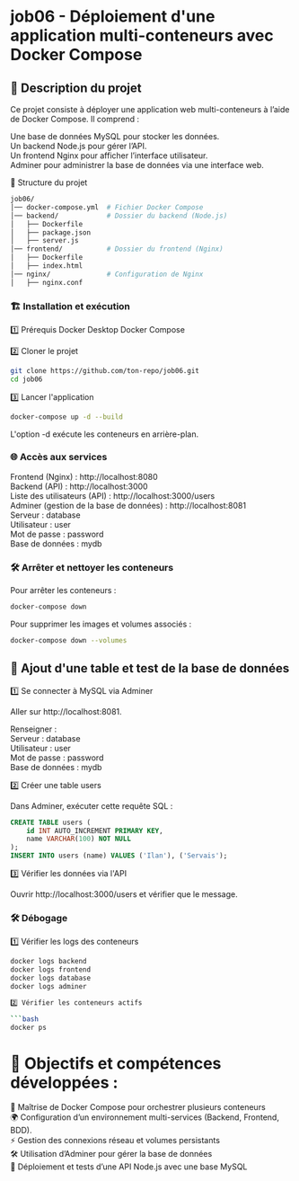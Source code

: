 # job06 - Déploiement d'une application multi-conteneurs avec Docker Compose

## 📌 Description du projet

Ce projet consiste à déployer une application web multi-conteneurs à l’aide de Docker Compose. Il comprend :

Une base de données MySQL pour stocker les données.  
Un backend Node.js pour gérer l’API.  
Un frontend Nginx pour afficher l’interface utilisateur.  
Adminer pour administrer la base de données via une interface web.  

📁 Structure du projet

```bash
job06/
│── docker-compose.yml  # Fichier Docker Compose
│── backend/            # Dossier du backend (Node.js)
│   ├── Dockerfile
│   ├── package.json
│   ├── server.js
│── frontend/           # Dossier du frontend (Nginx)
│   ├── Dockerfile
│   ├── index.html
│── nginx/              # Configuration de Nginx
│   ├── nginx.conf
```
### 🏗 Installation et exécution

1️⃣ Prérequis
Docker Desktop
Docker Compose

2️⃣ Cloner le projet
```bash
git clone https://github.com/ton-repo/job06.git
cd job06
```
3️⃣ Lancer l'application
```bash
docker-compose up -d --build
```

L'option -d exécute les conteneurs en arrière-plan.

### 🌐 Accès aux services

Frontend (Nginx) : http://localhost:8080  
Backend (API) : http://localhost:3000  
Liste des utilisateurs (API) : http://localhost:3000/users  
Adminer (gestion de la base de données) : http://localhost:8081  
Serveur : database  
Utilisateur : user  
Mot de passe : password  
Base de données : mydb  

### 🛠 Arrêter et nettoyer les conteneurs

Pour arrêter les conteneurs :

```bash
docker-compose down
```

Pour supprimer les images et volumes associés :

```bash
docker-compose down --volumes
```

## 📌 Ajout d'une table et test de la base de données

1️⃣ Se connecter à MySQL via Adminer

Aller sur http://localhost:8081.

Renseigner :  
Serveur : database  
Utilisateur : user  
Mot de passe : password  
Base de données : mydb  

2️⃣ Créer une table users  

Dans Adminer, exécuter cette requête SQL :

```sql
CREATE TABLE users (
    id INT AUTO_INCREMENT PRIMARY KEY,
    name VARCHAR(100) NOT NULL
);
INSERT INTO users (name) VALUES ('Ilan'), ('Servais');
```

3️⃣ Vérifier les données via l'API

Ouvrir http://localhost:3000/users et vérifier que le message.

### 🛠 Débogage

1️⃣ Vérifier les logs des conteneurs

```bash
docker logs backend
docker logs frontend
docker logs database
docker logs adminer

2️⃣ Vérifier les conteneurs actifs

```bash
docker ps
```

# 🎯 Objectifs et compétences développées :  

🐳 Maîtrise de Docker Compose pour orchestrer plusieurs conteneurs  
🌍 Configuration d’un environnement multi-services (Backend, Frontend, BDD).  
⚡ Gestion des connexions réseau et volumes persistants  
🛠 Utilisation d’Adminer pour gérer la base de données  
📡 Déploiement et tests d’une API Node.js avec une base MySQL  
